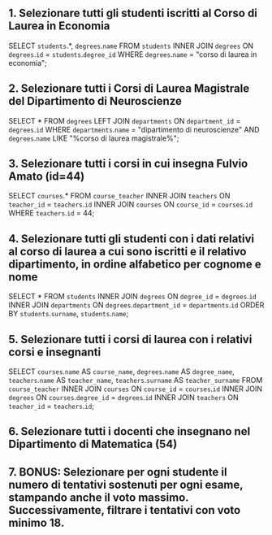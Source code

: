 ## 1. Selezionare tutti gli studenti iscritti al Corso di Laurea in Economia

SELECT `students`.*, `degrees`.`name`
FROM `students`
INNER JOIN `degrees` ON `degrees`.`id` = `students`.`degree_id`
WHERE `degrees`.`name` = "corso di laurea in economia";

## 2. Selezionare tutti i Corsi di Laurea Magistrale del Dipartimento di Neuroscienze

SELECT * 
FROM `degrees`
LEFT JOIN `departments` ON `department_id` = `degrees`.`id`
WHERE `departments`.`name` = "dipartimento di neuroscienze"
AND `degrees`.`name` LIKE "%corso di laurea magistrale%";

## 3. Selezionare tutti i corsi in cui insegna Fulvio Amato (id=44)

SELECT `courses`.*
FROM `course_teacher`
INNER JOIN `teachers` ON `teacher_id` = `teachers`.`id`
INNER JOIN `courses` ON `course_id` = `courses`.`id`
WHERE `teachers`.`id` = 44;

## 4. Selezionare tutti gli studenti con i dati relativi al corso di laurea a cui sono iscritti e il relativo dipartimento, in ordine alfabetico per cognome e nome

SELECT * 
FROM `students`
INNER JOIN `degrees` ON `degree_id` = `degrees`.`id`
INNER JOIN `departments` ON `degrees`.`department_id` = `departments`.`id`
ORDER BY `students`.`surname`, `students`.`name`;

## 5. Selezionare tutti i corsi di laurea con i relativi corsi e insegnanti

SELECT `courses`.`name` AS `course_name`, `degrees`.`name` AS `degree_name`, `teachers`.`name` AS `teacher_name`, `teachers`.`surname` AS `teacher_surname`
FROM `course_teacher`
INNER JOIN `courses` ON `course_id` = `courses`.`id`
INNER JOIN `degrees` ON `courses`.`degree_id` = `degrees`.`id`
INNER JOIN `teachers` ON `teacher_id` = `teachers`.`id`;

## 6. Selezionare tutti i docenti che insegnano nel Dipartimento di Matematica (54)
## 7. BONUS: Selezionare per ogni studente il numero di tentativi sostenuti per ogni esame, stampando anche il voto massimo. Successivamente, filtrare i tentativi con voto minimo 18.